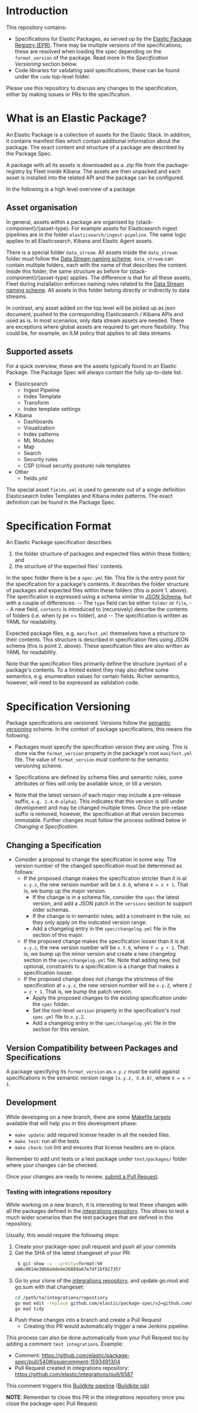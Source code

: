 # Introduction

This repository contains:
* Specifications for Elastic Packages, as served up by the [Elastic Package Registry (EPR)](https://github.com/elastic/package-registry). There may be multiple versions of the specifications; these are resolved when loading the spec depending on the `format_version` of the package. Read more in the _Specification Versioning_ section below.
* Code libraries for validating said specifications; these can be found under the `code` top-level folder.

Please use this repository to discuss any changes to the specification, either by making issues or PRs to the specification.

# What is an Elastic Package?

An Elastic Package is a collection of assets for the Elastic Stack. In addition, it contains manifest files which contain additional information about the package. The exact content and structure of a package are described by the Package Spec.

A package with all its assets is downloaded as a .zip file from the package-registry by Fleet inside Kibana. The assets are then unpacked and each asset is installed into the related API and the package can be configured.

In the following is a high level overview of a package.

## Asset organisation

In general, assets within a package are organised by {stack-component}/{asset-type}. For example assets for Elasticsearch ingest pipelines are in the folder `elasticsearch/ingest-pipeline`. The same logic applies to all Elasticsearch, Kibana and Elastic Agent assets.

There is a special folder `data_stream`. All assets inside the `data_stream` folder must follow the [Data Stream naming scheme](https://www.elastic.co/blog/an-introduction-to-the-elastic-data-stream-naming-scheme). `data_stream` can contain multiple folders, each with the name of that describes the content. Inside this folder, the same structure as before for {stack-component}/{asset-type} applies. The difference is that for all these assets, Fleet during installation enforces naming rules related to the [Data Stream naming scheme](https://www.elastic.co/blog/an-introduction-to-the-elastic-data-stream-naming-scheme). All assets in this folder belong directly or indirectly to data streams.

In contrast, any asset added on the top level will be picked up as json document, pushed to the corresponding Elasticsearch / Kibana APIs and used as is. In most scenarios, only data stream assets are needed. There are exceptions where global assets are required to get more flexibility. This could be, for example, an ILM policy that applies to all data streams.

## Supported assets

For a quick overview, these are the assets typically found in an Elastic Package. The Package Spec will always contain the fully up-to-date list.

* Elasticsearch
  * Ingest Pipeline
  * Index Template
  * Transform
  * Index template settings
* Kibana
  * Dashboards
  * Visualization
  * Index patterns
  * ML Modules
  * Map
  * Search
  * Security rules
  * CSP (cloud security posture) rule templates
* Other
  * fields.yml

The special asset `fields.yml` is used to generate out of a single definition Elasticsearch Index Templates and Kibana index patterns. The exact definition can be found in the Package Spec.


# Specification Format

An Elastic Package specification describes:
1. the folder structure of packages and expected files within these folders; and
2. the structure of the expected files' contents.

In the spec folder there is be a `spec.yml` file. This file is the entry point for the
 specification for a package's contents. It describes the folder structure of packages and expected
files within these folders (this is point 1. above). The specification is expressed using a schema similar
to [JSON Schema](https://json-schema.org/), but with a couple of differences:
-- The `type` field can be either `folder` or `file`,
-- A new field, `contents` is introduced to (recursively) describe the contents of folders (i.e. when ty
pe == folder), and
-- The specification is written as YAML for readability.

Expected package files, e.g. `manifest.yml` themselves have a structure to their contents. This structure is described in specification files using JSON schema (this is point 2. above). These specification files are also written as YAML for readability.

Note that the specification files primarily define the structure (syntax) of a package's contents. To a limited extent they may also define some semantics, e.g. enumeration values for certain fields. Richer semantics, however, will need to be expressed as validation code.

# Specification Versioning

Package specifications are versioned. Versions follow the [semantic versioning](https://semver.org/) scheme. In the context of package specifications, this means the following.

* Packages must specify the specification version they are using. This is done via the `format_version` property in the package's root `manifest.yml` file. The value of `format_version` must conform to the semantic versioning scheme.

* Specifications are defined by schema files and semantic rules, some attributes or files will only be available since, or till a version.

* Note that the latest version of each major may include a pre-release suffix, `e.g. 1.4.0-alpha1`. This indicates that this version is still under development and may be changed multiple times. Once the pre-relase suffix is removed, however, the specification at that version becomes immutable. Further changes must follow the process outlined below in _Changing a Specification_.

## Changing a Specification

* Consider a proposal to change the specification in some way. The version number of the changed specification must be determined as follows:
  * If the proposed change makes the specification stricter than it is at `x.y.z`, the new version number will be `X.0.0`, where `X = x + 1`. That is, we bump up the major version. 
     * If the change is in a schema file, consider the `spec` the latest
       version, and add a JSON patch in the `versions` section to support older
       schemas.
     * If the change is in semantic rules, add a constraint in the rule, so they only apply on
       the indicated version range.
     * Add a changelog entry in the `spec/changelog.yml` file in the section of this major.
  * If the proposed change makes the specification looser than it is at `x.y.z`, the new version number will be `x.Y.0`, where `Y = y + 1`. That is, we bump up the minor version and create a new changelog section in the `spec/changelog.yml` file. Note that adding new, but optional, constraints to a specification is a change that makes a specification looser.
  * If the proposed change does not change the strictness of the specification at `x.y.z`, the new version number will be `x.y.Z`, where `Z = z + 1`. That is, we bump the patch version.
     * Apply the proposed changes to the existing specification under the `spec` folder.
     * Set the root-level `version` property in the specification's root `spec.yml` file to `x.y.Z`.
     * Add a changelog entry in the `spec/changelog.yml` file in the section for
       this version.

## Version Compatibility between Packages and Specifications

A package specifying its `format_version` as `x.y.z` must be valid against specifications in the semantic version range `[x.y.z, X.0.0)`, where `X = x + 1`.

## Development

While developing on a new branch, there are some [Makefile targets](./Makefile) available
that will help you in this development phase:
- `make update`: add required license header in all the needed files.
- `make test`: run all the tests 
- `make check`: run lint and ensures that license headers are in-place.

Remember to add unit tests or a test package under `test/packages/` folder where
your changes can be checked.

Once your changes are ready to review, [submit a Pull Request](https://help.github.com/articles/creating-a-pull-request).


### Testing with integrations repository

While working on a new branch, it is interesting to test these changes
with all the packages defined in the [integrations repository](https://github.com/elastic/integrations).
This allows to test a much wider scenarios than the test packages that are defined in this repository.

Usually, this would require the following steps:
1. Create your package-spec pull request and push all your commits
2. Get the SHA of the latest changeset of your PR:
   ```bash
    $ git show -s --pretty=format:%H
   a86c0814e30b6a9dede26889a67e7df1bf827357
   ```
3. Go to your clone of the [integrations repository](https://github.com/elastic/integrations), and update go.mod and go.sum with that changeset:
   ```bash
   cd /path/to/integrations/repostiory
   go mod edit -replace github.com/elastic/package-spec/v2=github.com/<your_github_user>/package-spec/v2@a86c0814e30b6a9dede26889a67e7df1bf827357
   go mod tidy
   ```
4. Push these changes into a branch and create a Pull Request
    - Creating this PR would automatically trigger a new Jenkins pipeline.


This process can also be done automatically from your Pull Request too by adding a comment `test integrations`. Example:
- Comment: https://github.com/elastic/package-spec/pull/540#issuecomment-1593491304
- Pull Request created in integrations repository: https://github.com/elastic/integrations/pull/6587

This comment triggers this [Buildkite pipeline](https://github.com/elastic/package-spec/blob/72f19e94c61cc5c590aeefbeddfa025a95025b4e/.buildkite/pipeline.test-with-integrations-repo.yml) ([Buildkite job](https://buildkite.com/elastic/package-spec-test-with-integrations))

**NOTE**: Remember to close this PR in the integrations repository once you close the package-spec Pull Request.

